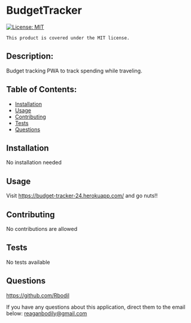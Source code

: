 # BudgetTracker

  [![License: MIT](https://img.shields.io/badge/License-MIT-yellow.svg)](https://opensource.org/licenses/MIT)
      
    This product is covered under the MIT license.
    

  ## Description:
  
  Budget tracking PWA to track spending while traveling.

  ## Table of Contents:
  - [Installation](#installation)
  - [Usage](#usage)
  - [Contributing](#contributing)
  - [Tests](#tests)
  - [Questions](#questions)

  ## Installation

  No installation needed

  ## Usage
  
  Visit https://budget-tracker-24.herokuapp.com/ and go nuts!!
  
  ## Contributing

  No contributions are allowed

  ## Tests

  No tests available

  ## Questions

  https://github.com/Rbodil

  If you have any questions about this application, direct them to the email below:
  reaganbodily@gmail.com
